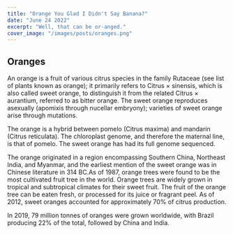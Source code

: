 ```yaml
---
title: "Orange You Glad I Didn't Say Banana?"
date: "June 24 2022"
excerpt: "Well, that can be or-anged."
cover_image: "/images/posts/oranges.png"
---
```



## Oranges
An orange is a fruit of various citrus species in the family Rutaceae (see list of plants known as orange); it primarily refers to Citrus × sinensis, which is also called sweet orange, to distinguish it from the related Citrus × aurantium, referred to as bitter orange. The sweet orange reproduces asexually (apomixis through nucellar embryony); varieties of sweet orange arise through mutations.

The orange is a hybrid between pomelo (Citrus maxima) and mandarin (Citrus reticulata). The chloroplast genome, and therefore the maternal line, is that of pomelo. The sweet orange has had its full genome sequenced.

The orange originated in a region encompassing Southern China, Northeast India, and Myanmar, and the earliest mention of the sweet orange was in Chinese literature in 314 BC.As of 1987, orange trees were found to be the most cultivated fruit tree in the world. Orange trees are widely grown in tropical and subtropical climates for their sweet fruit. The fruit of the orange tree can be eaten fresh, or processed for its juice or fragrant peel. As of 2012, sweet oranges accounted for approximately 70% of citrus production.

In 2019, 79 million tonnes of oranges were grown worldwide, with Brazil producing 22% of the total, followed by China and India.